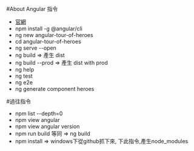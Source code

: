 #About Angular 指令
* [官網](https://angular.io/guide/quickstart)
* npm install -g @angular/cli
* ng new angular-tour-of-heroes
* cd  angular-tour-of-heroes
* ng serve --open
* ng build  => 產生 dist
* ng build --prod  => 產生 dist with prod
* ng help
* ng test
* ng e2e
* ng generate component heroes

#過往指令
* npm list --depth=0
* npm view angular
* npm view angular version
* npm run build 等同 => ng build
* npm install => windows下從github抓下來, 下此指令,產生node_modules
